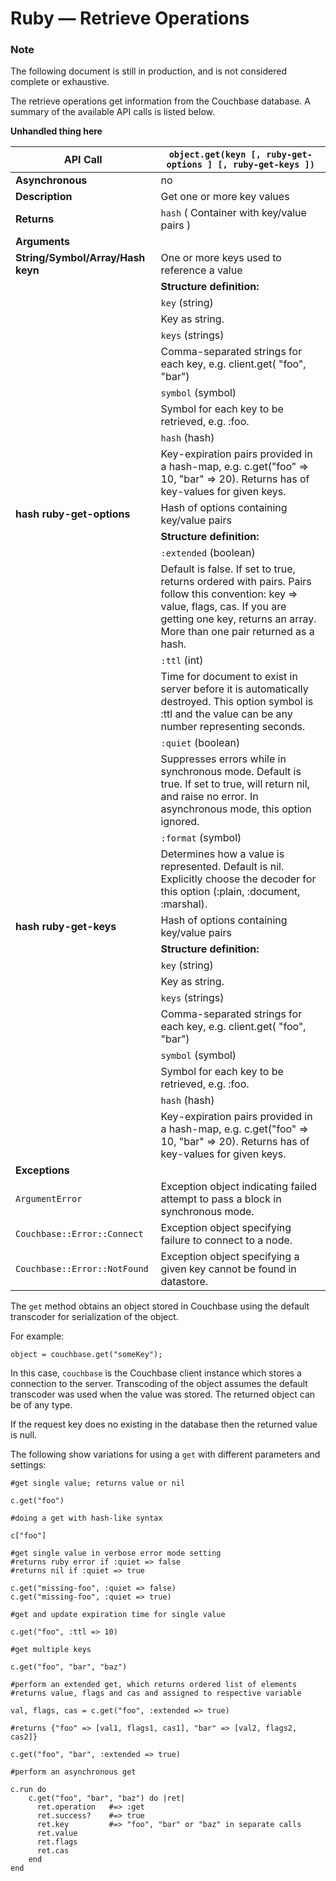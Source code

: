 # Ruby — Retrieve Operations

### Note

The following document is still in production, and is not considered complete or
exhaustive.

The retrieve operations get information from the Couchbase database. A summary
of the available API calls is listed below.

**Unhandled thing here**
<a id="table-couchbase-sdk_ruby_get"></a>

**API Call**                      | `object.get(keyn [, ruby-get-options ] [, ruby-get-keys ])`                                                                                                                                               
----------------------------------|-----------------------------------------------------------------------------------------------------------------------------------------------------------------------------------------------------------
**Asynchronous**                  | no                                                                                                                                                                                                        
**Description**                   | Get one or more key values                                                                                                                                                                                
**Returns**                       | `hash` ( Container with key/value pairs )                                                                                                                                                                 
**Arguments**                     |                                                                                                                                                                                                           
**String/Symbol/Array/Hash keyn** | One or more keys used to reference a value                                                                                                                                                                
                                  | **Structure definition:**                                                                                                                                                                                 
                                  | `key` (string)                                                                                                                                                                                            
                                  | Key as string.                                                                                                                                                                                            
                                  | `keys` (strings)                                                                                                                                                                                          
                                  | Comma-separated strings for each key, e.g. client.get( "foo", "bar")                                                                                                                                      
                                  | `symbol` (symbol)                                                                                                                                                                                         
                                  | Symbol for each key to be retrieved, e.g. :foo.                                                                                                                                                           
                                  | `hash` (hash)                                                                                                                                                                                             
                                  | Key-expiration pairs provided in a hash-map, e.g.  c.get("foo" => 10, "bar" => 20). Returns has of key-values for given keys.                                                                             
**hash ruby-get-options**         | Hash of options containing key/value pairs                                                                                                                                                                
                                  | **Structure definition:**                                                                                                                                                                                 
                                  | `:extended` (boolean)                                                                                                                                                                                     
                                  | Default is false. If set to true, returns ordered with pairs. Pairs follow this convention: key => value, flags, cas. If you are getting one key, returns an array. More than one pair returned as a hash.
                                  | `:ttl` (int)                                                                                                                                                                                              
                                  | Time for document to exist in server before it is automatically destroyed. This option symbol is :ttl and the value can be any number representing seconds.                                               
                                  | `:quiet` (boolean)                                                                                                                                                                                        
                                  | Suppresses errors while in synchronous mode. Default is true. If set to true, will return nil, and raise no error. In asynchronous mode, this option ignored.                                             
                                  | `:format` (symbol)                                                                                                                                                                                        
                                  | Determines how a value is represented. Default is nil. Explicitly choose the decoder for this option (:plain, :document, :marshal).                                                                       
**hash ruby-get-keys**            | Hash of options containing key/value pairs                                                                                                                                                                
                                  | **Structure definition:**                                                                                                                                                                                 
                                  | `key` (string)                                                                                                                                                                                            
                                  | Key as string.                                                                                                                                                                                            
                                  | `keys` (strings)                                                                                                                                                                                          
                                  | Comma-separated strings for each key, e.g. client.get( "foo", "bar")                                                                                                                                      
                                  | `symbol` (symbol)                                                                                                                                                                                         
                                  | Symbol for each key to be retrieved, e.g. :foo.                                                                                                                                                           
                                  | `hash` (hash)                                                                                                                                                                                             
                                  | Key-expiration pairs provided in a hash-map, e.g.  c.get("foo" => 10, "bar" => 20). Returns has of key-values for given keys.                                                                             
**Exceptions**                    |                                                                                                                                                                                                           
`ArgumentError`                   | Exception object indicating failed attempt to pass a block in synchronous mode.                                                                                                                           
`Couchbase::Error::Connect`       | Exception object specifying failure to connect to a node.                                                                                                                                                 
`Couchbase::Error::NotFound`      | Exception object specifying a given key cannot be found in datastore.                                                                                                                                     

The `get` method obtains an object stored in Couchbase using the default
transcoder for serialization of the object.

For example:


```
object = couchbase.get("someKey");
```

In this case, `couchbase` is the Couchbase client instance which stores a
connection to the server. Transcoding of the object assumes the default
transcoder was used when the value was stored. The returned object can be of any
type.

If the request key does no existing in the database then the returned value is
null.

The following show variations for using a `get` with different parameters and
settings:


```
#get single value; returns value or nil

c.get("foo")

#doing a get with hash-like syntax

c["foo"]

#get single value in verbose error mode setting
#returns ruby error if :quiet => false
#returns nil if :quiet => true

c.get("missing-foo", :quiet => false)
c.get("missing-foo", :quiet => true)

#get and update expiration time for single value

c.get("foo", :ttl => 10)

#get multiple keys

c.get("foo", "bar", "baz")

#perform an extended get, which returns ordered list of elements
#returns value, flags and cas and assigned to respective variable

val, flags, cas = c.get("foo", :extended => true)

#returns {"foo" => [val1, flags1, cas1], "bar" => [val2, flags2, cas2]}

c.get("foo", "bar", :extended => true)

#perform an asynchronous get

c.run do
    c.get("foo", "bar", "baz") do |ret|
      ret.operation   #=> :get
      ret.success?    #=> true
      ret.key         #=> "foo", "bar" or "baz" in separate calls
      ret.value
      ret.flags
      ret.cas
    end
end
```

<a id="couchbase-sdk-ruby-update"></a>
